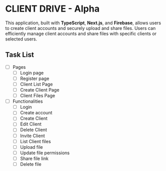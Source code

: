 # CLIENT DRIVE - Alpha

This application, built with **TypeScript**, **Next.js**, and **Firebase**, allows users to create client accounts and securely upload and share files. Users can efficiently manage client accounts and share files with specific clients or selected users.

## Task List
- [ ] Pages
  - [ ] Login page
  - [ ] Register page
  - [ ] Client List Page
  - [ ] Create Client Page
  - [ ] Client Files Page
- [ ] Functionalities
  - [ ] Login
  - [ ] Create account
  - [ ] Create Client
  - [ ] Edit Client
  - [ ] Delete Client
  - [ ] Invite Client
  - [ ] List Client files
  - [ ] Upload file
  - [ ] Update file permissions
  - [ ] Share file link
  - [ ] Delete file